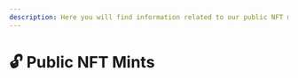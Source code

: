 ```yaml
---
description: Here you will find information related to our public NFT mints.
---
```


# 🔓 Public NFT Mints

